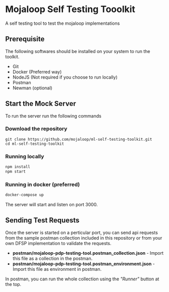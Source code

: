 # Mojaloop Self Testing Tooolkit

A self testing tool to test the mojaloop implementations

## Prerequisite
The following softwares should be installed on your system to run the toolkit.

* Git
* Docker (Preferred way)
* NodeJS (Not required if you choose to run locally)
* Postman
* Newman (optional)

## Start the Mock Server
To run the server run the following commands

### Download the repository
```
git clone https://github.com/mojaloop/ml-self-testing-toolkit.git
cd ml-self-testing-toolkit
```

### Running locally
```bash
npm install
npm start
```

### Running in docker (preferred)
```bash
docker-compose up
```

The server will start and listen on port 3000.

## Sending Test Requests
Once the server is started on a perticular port, you can send api requests from the sample postman collection included in this repository or from your own DFSP implementation to validate the requests.

* **postman/mojaloop-pdp-testing-tool.postman_collection.json** - Import this file as a collection in the postman.
* **postman/mojaloop-pdp-testing-tool.postman_environment.json** - Import this file as environment in postman.

In postman, you can run the whole collection using the *"Runner"* button at the top.